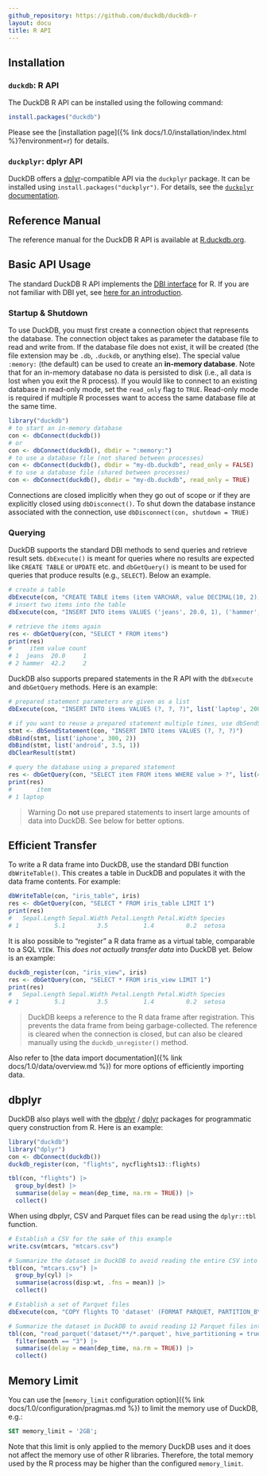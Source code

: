 ```yaml
---
github_repository: https://github.com/duckdb/duckdb-r
layout: docu
title: R API
---
```


## Installation

### `duckdb`: R API

The DuckDB R API can be installed using the following command:

```r
install.packages("duckdb")
```

Please see the [installation page]({% link docs/1.0/installation/index.html %}?environment=r) for details.

### `duckplyr`: dplyr API

DuckDB offers a [dplyr](https://dplyr.tidyverse.org/)-compatible API via the `duckplyr` package. It can be installed using `install.packages("duckplyr")`. For details, see the [`duckplyr` documentation](https://tidyverse.github.io/duckplyr/).

## Reference Manual

The reference manual for the DuckDB R API is available at [R.duckdb.org](https://r.duckdb.org).

## Basic API Usage

The standard DuckDB R API implements the [DBI interface](https://CRAN.R-project.org/package=DBI) for R. If you are not familiar with DBI yet, see [here for an introduction](https://solutions.rstudio.com/db/r-packages/DBI/).

### Startup & Shutdown

To use DuckDB, you must first create a connection object that represents the database. The connection object takes as parameter the database file to read and write from. If the database file does not exist, it will be created (the file extension may be `.db`, `.duckdb`, or anything else). The special value `:memory:` (the default) can be used to create an **in-memory database**. Note that for an in-memory database no data is persisted to disk (i.e., all data is lost when you exit the R process). If you would like to connect to an existing database in read-only mode, set the `read_only` flag to `TRUE`. Read-only mode is required if multiple R processes want to access the same database file at the same time.

```r
library("duckdb")
# to start an in-memory database
con <- dbConnect(duckdb())
# or
con <- dbConnect(duckdb(), dbdir = ":memory:")
# to use a database file (not shared between processes)
con <- dbConnect(duckdb(), dbdir = "my-db.duckdb", read_only = FALSE)
# to use a database file (shared between processes)
con <- dbConnect(duckdb(), dbdir = "my-db.duckdb", read_only = TRUE)
```

Connections are closed implicitly when they go out of scope or if they are explicitly closed using `dbDisconnect()`. To shut down the database instance associated with the connection, use `dbDisconnect(con, shutdown = TRUE)`

### Querying

DuckDB supports the standard DBI methods to send queries and retrieve result sets. `dbExecute()` is meant for queries where no results are expected like `CREATE TABLE` or `UPDATE` etc. and `dbGetQuery()` is meant to be used for queries that produce results (e.g., `SELECT`). Below an example.

```r
# create a table
dbExecute(con, "CREATE TABLE items (item VARCHAR, value DECIMAL(10, 2), count INTEGER)")
# insert two items into the table
dbExecute(con, "INSERT INTO items VALUES ('jeans', 20.0, 1), ('hammer', 42.2, 2)")

# retrieve the items again
res <- dbGetQuery(con, "SELECT * FROM items")
print(res)
#     item value count
# 1  jeans  20.0     1
# 2 hammer  42.2     2
```

DuckDB also supports prepared statements in the R API with the `dbExecute` and `dbGetQuery` methods. Here is an example:

```r
# prepared statement parameters are given as a list
dbExecute(con, "INSERT INTO items VALUES (?, ?, ?)", list('laptop', 2000, 1))

# if you want to reuse a prepared statement multiple times, use dbSendStatement() and dbBind()
stmt <- dbSendStatement(con, "INSERT INTO items VALUES (?, ?, ?)")
dbBind(stmt, list('iphone', 300, 2))
dbBind(stmt, list('android', 3.5, 1))
dbClearResult(stmt)

# query the database using a prepared statement
res <- dbGetQuery(con, "SELECT item FROM items WHERE value > ?", list(400))
print(res)
#       item
# 1 laptop
```

> Warning Do **not** use prepared statements to insert large amounts of data into DuckDB. See below for better options.

## Efficient Transfer

To write a R data frame into DuckDB, use the standard DBI function `dbWriteTable()`. This creates a table in DuckDB and populates it with the data frame contents. For example:

```r
dbWriteTable(con, "iris_table", iris)
res <- dbGetQuery(con, "SELECT * FROM iris_table LIMIT 1")
print(res)
#   Sepal.Length Sepal.Width Petal.Length Petal.Width Species
# 1          5.1         3.5          1.4         0.2  setosa
```

It is also possible to “register” a R data frame as a virtual table, comparable to a SQL `VIEW`. This *does not actually transfer data* into DuckDB yet. Below is an example:

```r
duckdb_register(con, "iris_view", iris)
res <- dbGetQuery(con, "SELECT * FROM iris_view LIMIT 1")
print(res)
#   Sepal.Length Sepal.Width Petal.Length Petal.Width Species
# 1          5.1         3.5          1.4         0.2  setosa
```

> DuckDB keeps a reference to the R data frame after registration. This prevents the data frame from being garbage-collected. The reference is cleared when the connection is closed, but can also be cleared manually using the `duckdb_unregister()` method.

Also refer to [the data import documentation]({% link docs/1.0/data/overview.md %}) for more options of efficiently importing data.

## dbplyr

DuckDB also plays well with the [dbplyr](https://CRAN.R-project.org/package=dbplyr) / [dplyr](https://dplyr.tidyverse.org) packages for programmatic query construction from R. Here is an example:

```r
library("duckdb")
library("dplyr")
con <- dbConnect(duckdb())
duckdb_register(con, "flights", nycflights13::flights)

tbl(con, "flights") |>
  group_by(dest) |>
  summarise(delay = mean(dep_time, na.rm = TRUE)) |>
  collect()
```

When using dbplyr, CSV and Parquet files can be read using the `dplyr::tbl` function.

```r
# Establish a CSV for the sake of this example
write.csv(mtcars, "mtcars.csv")

# Summarize the dataset in DuckDB to avoid reading the entire CSV into R's memory
tbl(con, "mtcars.csv") |>
  group_by(cyl) |>
  summarise(across(disp:wt, .fns = mean)) |>
  collect()
```

```r
# Establish a set of Parquet files
dbExecute(con, "COPY flights TO 'dataset' (FORMAT PARQUET, PARTITION_BY (year, month))")

# Summarize the dataset in DuckDB to avoid reading 12 Parquet files into R's memory
tbl(con, "read_parquet('dataset/**/*.parquet', hive_partitioning = true)") |>
  filter(month == "3") |>
  summarise(delay = mean(dep_time, na.rm = TRUE)) |>
  collect()
```

## Memory Limit

You can use the [`memory_limit` configuration option]({% link docs/1.0/configuration/pragmas.md %}) to limit the memory use of DuckDB, e.g.:

```sql
SET memory_limit = '2GB';
```

Note that this limit is only applied to the memory DuckDB uses and it does not affect the memory use of other R libraries.
Therefore, the total memory used by the R process may be higher than the configured `memory_limit`.